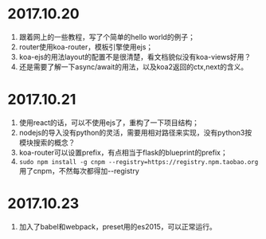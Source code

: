 2017.10.20
=====

1. 跟着网上的一些教程，写了个简单的hello world的例子；
2. router使用koa-router，模板引擎使用ejs；
3. koa-ejs的用法layout的配置不是很清楚，看文档貌似没有koa-views好用？
4. 还是需要了解一下async/await的用法，以及koa2返回的ctx,next的含义。


2017.10.21
=====

1. 使用react的话，可以不使用ejs了，重构了一下项目结构；
2. nodejs的导入没有python的灵活，需要用相对路径来实现，没有python3按模块搜索的概念？
3. koa-router可以设置prefix，有点相当于flask的blueprint的prefix；
4. `sudo npm install -g cnpm --registry=https://registry.npm.taobao.org` 用了cnpm，不然每次都得加--registry


2017.10.23
====
1. 加入了babel和webpack，preset用的es2015，可以正常运行。
